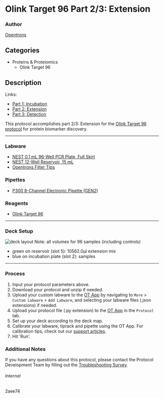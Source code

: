 # Olink Target 96 Part 2/3: Extension

### Author
[Opentrons](https://opentrons.com/)

## Categories
* Proteins & Proteiomics
	* Olink Target 96

## Description

Links:
* [Part 1: Incubation](./2aee74)
* [Part 2: Extension](./2aee74-2)
* [Part 3: Detection](./2aee74-3)

This protocol accomplishes part 2/3: Extension for the [Olink Target 96 protocol](https://www.olink.com/products-services/target/) for protein biomarker discovery.

---

### Labware
* [NEST 0.1 mL 96-Well PCR Plate, Full Skirt](https://shop.opentrons.com/collections/verified-labware/products/nest-0-1-ml-96-well-pcr-plate-full-skirt)
* [NEST 12-Well Reservoir, 15 mL](https://shop.opentrons.com/collections/verified-labware/products/nest-12-well-reservoir-15-ml)
* [Opentrons Filter Tips](https://shop.opentrons.com/collections/opentrons-tips)

### Pipettes
* [P300 8-Channel Electronic Pipette (GEN2)](https://shop.opentrons.com/collections/ot-2-pipettes/products/8-channel-electronic-pipette)

### Reagents
* [Olink Target 96](https://www.olink.com/products-services/target/)

---

### Deck Setup
![deck layout](https://opentrons-protocol-library-website.s3.amazonaws.com/custom-README-images/2aee74/deck2.png)
Note: all volumes for 96 samples (including controls)
* green on reservoir (slot 5): 10562.0µl extension mix
* blue on incubation plate (slot 2): samples

---

### Process
1. Input your protocol parameters above.
2. Download your protocol and unzip if needed.
3. Upload your custom labware to the [OT App](https://opentrons.com/ot-app) by navigating to `More` > `Custom Labware` > `Add Labware`, and selecting your labware files (.json extensions) if needed.
4. Upload your protocol file (.py extension) to the [OT App](https://opentrons.com/ot-app) in the `Protocol` tab.
5. Set up your deck according to the deck map.
6. Calibrate your labware, tiprack and pipette using the OT App. For calibration tips, check out our [support articles](https://support.opentrons.com/en/collections/1559720-guide-for-getting-started-with-the-ot-2).
7. Hit 'Run'.

### Additional Notes
If you have any questions about this protocol, please contact the Protocol Development Team by filling out the [Troubleshooting Survey](https://protocol-troubleshooting.paperform.co/).

###### Internal
2aee74

